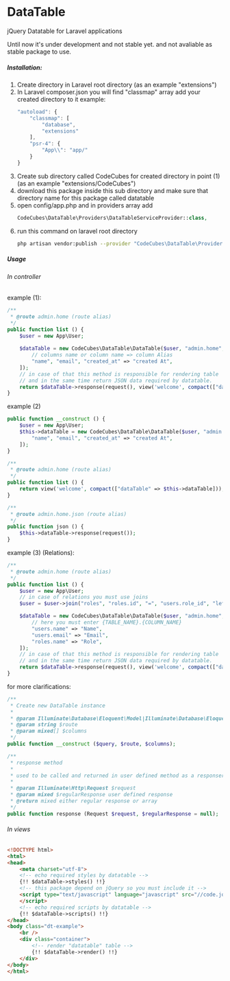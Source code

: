 # DataTable
jQuery Datatable for Laravel applications

Until now it's under development and not stable yet. and not avaliable as stable package to use.

##### Installation:
1. Create directory in Laravel root directory (as an example "extensions")
2. In Laravel composer.json you will find "classmap" array add your created directory to it example:
    ```js
    "autoload": {
        "classmap": [
            "database",
            "extensions"
        ],
        "psr-4": {
            "App\\": "app/"
        }
    }
    ```
3. Create sub directory called CodeCubes for created directory in point (1) (as an example "extensions/CodeCubes")
4. download this package inside this sub directory and make sure that directory name for this package called datatable
5. open config/app.php and in providers array add 
    ```php
    CodeCubes\DataTable\Providers\DataTableServiceProvider::class,
    ```
6. run this command on laravel root directory
    ```sh
    php artisan vendor:publish --provider "CodeCubes\DataTable\Providers\DataTableServiceProvider"
    ```
    
##### Usage

###### In controller

example (1):
```php
/**
 * @route admin.home (route alias)
 */
public function list () {
    $user = new App\User;
    
    $dataTable = new CodeCubes\DataTable\DataTable($user, "admin.home", [
        // columns name or column name => column Alias
        "name", "email", "created_at" => "created At", 
    ]);
    // in case of that this method is responsible for rendering table
    // and in the same time return JSON data required by datatable.
    return $dataTable->response(request(), view('welcome', compact(["dataTable"])));
}
```

example (2)
```php
public function __construct () {
    $user = new App\User;
	$this->dataTable = new CodeCubes\DataTable\DataTable($user, "admin.home.json", [
        "name", "email", "created_at" => "created At",
	]);
}

/**
 * @route admin.home (route alias)
 */
public function list () {
	return view('welcome', compact(["dataTable" => $this->dataTable]));
}

/**
 * @route admin.home.json (route alias)
 */
public function json () {
    $this->dataTable->response(request());
}
```
example (3) (Relations):
```php
/**
 * @route admin.home (route alias)
 */
public function list () {
    $user = new App\User;
    // in case of relations you must use joins
    $user = $user->join("roles", "roles.id", "=", "users.role_id", "left");

	$dataTable = new CodeCubes\DataTable\DataTable($user, "admin.home", [
	    // here you must enter {TABLE_NAME}.{COLUMN_NAME}
		"users.name" => "Name",
		"users.email" => "Email",
		"roles.name" => "Role",
    ]);
    // in case of that this method is responsible for rendering table
    // and in the same time return JSON data required by datatable.
    return $dataTable->response(request(), view('welcome', compact(["dataTable"])));
}
```

for more clarifications:
```php
/**
 * Create new DataTable instance
 *
 * @param Illuminate\Database\Eloquent\Model|Illuminate\Database\Eloquent\Builder $query
 * @param string $route
 * @param mixed[] $columns
 */
public function __construct ($query, $route, $columns);

/**
 * response method
 *
 * used to be called and returned in user defined method as a responser
 *
 * @param Illuminate\Http\Request $request
 * @param mixed $regularResponse user defined response
 * @return mixed either regular response or array
 */
public function response (Request $request, $regularResponse = null);
```

###### In views
```html
<!DOCTYPE html>
<html>
<head>
    <meta charset="utf-8">
    <!-- echo required styles by datatable -->
    {!! $dataTable->styles() !!}
    <!-- this package depend on jQuery so you must include it -->
    <script type="text/javascript" language="javascript" src="//code.jquery.com/jquery-1.12.4.js">
    </script>
    <!-- echo required scripts by datatable -->
    {!! $dataTable->scripts() !!}
</head>
<body class="dt-example">
    <br />
    <div class="container">
        <!-- render "datatable" table -->
        {!! $dataTable->render() !!}
    </div>
</body>
</html>
```